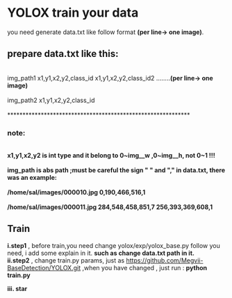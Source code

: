 # YOLOX train your data
you need generate data.txt like follow format **(per line-> one image)**.
## prepare data.txt like this:<br>
<br>img_path1 x1,y1,x2,y2,class_id x1,y1,x2,y2,class_id2 ........**(per line-> one image)** <br>
<br>img_path2 x1,y1,x2,y2,class_id <br>
<br>************************************************************<br>
### note:<br>
**<br>x1,y1,x2,y2 is int type and it belong to 0~img__w ,0~img__h, not 0~1 !!!<br>
<br>img_path is abs path ;must be careful the sign " " and "," in data.txt, there was an example: <br>
<br>/home/sal/images/000010.jpg 0,190,466,516,1<br>
<br>/home/sal/images/000011.jpg 284,548,458,851,7 256,393,369,608,1<br>**
 ## Train
 **i.step1** , before train,you need change yolox/exp/yolox_base.py follow you need, i add some explain in it. **such as change data.txt path in it.** <br>
**ii.step2** , change train.py params, just as https://github.com/Megvii-BaseDetection/YOLOX.git ,when you have changed , just run : **python train.py**

 **iii. star**
